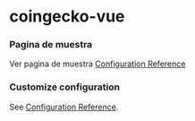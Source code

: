 # coingecko-vue

### Pagina de muestra
Ver pagina de muestra [Configuration Reference](https://darling-tarsier-61f20a.netlify.app/)

### Customize configuration
See [Configuration Reference](https://cli.vuejs.org/config/).
